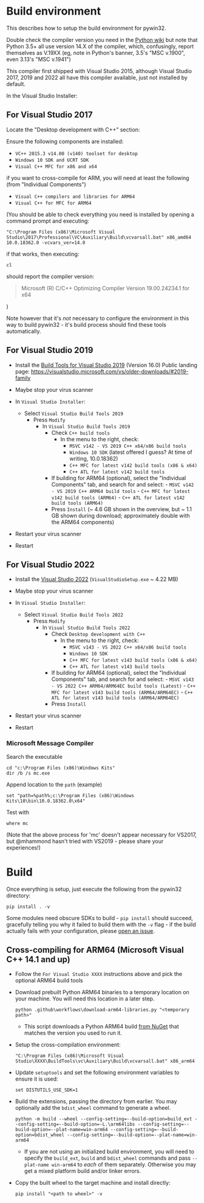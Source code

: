 # Build environment

This describes how to setup the build environment for pywin32.

Double check the compiler version you need in the [Python wiki](https://wiki.python.org/moin/WindowsCompilers)
but note that Python 3.5+ all use version 14.X of the compiler, which,
confusingly, report themselves as V.19XX (eg, note in Python's banner,
3.5's "MSC v.1900", even 3.13's "MSC v.1941")

This compiler first shipped with Visual Studio 2015, although Visual Studio
2017, 2019 and 2022 all have this compiler available, just not installed
by default.

In the Visual Studio Installer:

## For Visual Studio 2017

Locate the "Desktop development with C++" section:

Ensure the following components are installed:

- `VC++ 2015.3 v14.00 (v140) toolset for desktop`
- `Windows 10 SDK and UCRT SDK`
- `Visual C++ MFC for x86 and x64`

if you want to cross-compile for ARM, you will need at least the following (from "Individual Components")

- `Visual C++ compilers and libraries for ARM64`
- `Visual C++ for MFC for ARM64`

(You should be able to check everything you need is installed by opening a
command prompt and executing:

```shell
"C:\Program Files (x86)\Microsoft Visual Studio\2017\Professional\VC\Auxiliary\Build\vcvarsall.bat" x86_amd64 10.0.18362.0 -vcvars_ver=14.0
```

if that works, then executing:

```shell
cl
```

should report the compiler version:
> Microsoft (R) C/C++ Optimizing Compiler Version 19.00.24234.1 for x64

)

Note however that it's *not* necessary to configure the environment in this
way to build pywin32 - it's build process should find these tools automatically.

## For Visual Studio 2019

- Install the [Build Tools for Visual Studio 2019](https://my.visualstudio.com/Downloads?q=Build%20Tools%20for%20Visual%20Studio%202019) (Version 16.0)
  Public landing page: <https://visualstudio.microsoft.com/vs/older-downloads/#2019-family>

- Maybe stop your virus scanner
- In `Visual Studio Installer`:
  - Select `Visual Studio Build Tools 2019`
    - Press `Modify`
      - In `Visual Studio Build Tools 2019`
        - Check `C++ build tools`
          - In the menu to the right, check:
            - `MSVC v142 - VS 2019 C++ x64/x86 build tools`
            - `Windows 10 SDK` (latest offered I guess? At time of writing, 10.0.18362)
            - `C++ MFC for latest v142 build tools (x86 & x64)`
            - `C++ ATL for latest v142 build tools`
        - If building for ARM64 (optional), select the "Individual Components" tab, and search for and select:
              - `MSVC v142 - VS 2019 C++ ARM64 build tools`
              - `C++ MFC for latest v142 build tools (ARM64)`
              - `C++ ATL for latest v142 build tools (ARM64)`
        - Press `Install` (~ 4.6 GB shown in the overview, but ~ 1.1 GB shown during download; approximately double with the ARM64 components)
- Restart your virus scanner
- Restart

## For Visual Studio 2022

- Install the [Visual Studio 2022](https://visualstudio.microsoft.com/downloads/) (`VisualStudioSetup.exe` ~ 4.22 MB)

- Maybe stop your virus scanner
- In `Visual Studio Installer`:
  - Select `Visual Studio Build Tools 2022`
    - Press `Modify`
      - In `Visual Studio Build Tools 2022`
        - Check `Desktop development with C++`
          - In the menu to the right, check:
            - `MSVC v143 - VS 2022 C++ x64/x86 build tools`
            - `Windows 10 SDK`
            - `C++ MFC for latest v143 build tools (x86 & x64)`
            - `C++ ATL for latest v143 build tools`
        - If building for ARM64 (optional), select the "Individual Components" tab, and search for and select:
              - `MSVC v143 - VS 2022 C++ ARM64/ARM64EC build tools (Latest)`
              - `C++ MFC for latest v143 build tools (ARM64/ARM64EC)`
              - `C++ ATL for latest v143 build tools (ARM64/ARM64EC)`
        - Press `Install`
- Restart your virus scanner
- Restart

### Microsoft Message Compiler

Search the executable

```shell
cd "c:\Program Files (x86)\Windows Kits"
dir /b /s mc.exe
```

Append location to the `path` (example)

```shell
set "path=%path%;c:\Program Files (x86)\Windows Kits\10\bin\10.0.18362.0\x64"
```

Test with

```shell
where mc
```

(Note that the above process for 'mc' doesn't appear necessary for VS2017, but
@mhammond hasn't tried with VS2019 - please share your experiences!)

# Build

Once everything is setup, just execute the following from the pywin32 directory:

```shell
pip install . -v
```

Some modules need obscure SDKs to build - `pip install` should succeed, gracefully
telling you why it failed to build them with the `-v` flag - if the build actually fails with your
configuration, please [open an issue](https://github.com/mhammond/pywin32/issues).

## Cross-compiling for ARM64 (Microsoft Visual C++ 14.1 and up)

- Follow the `For Visual Studio XXXX` instructions above and pick the optional ARM64 build tools

- Download prebuilt Python ARM64 binaries to a temporary location on your machine. You will need this location in a later step.

    ```shell
    python .github\workflows\download-arm64-libraries.py "<temporary path>"
    ```

  - This script downloads a Python ARM64 build [from NuGet](https://www.nuget.org/packages/pythonarm64/#versions-tab) that matches the version you used to run it.
- Setup the cross-compilation environment:

    ```shell
    "C:\Program Files (x86)\Microsoft Visual Studio\XXXX\BuildTools\vc\Auxiliary\Build\vcvarsall.bat" x86_arm64
    ```

- Update `setuptools` and set the following environment variables to ensure it is used:

    ```shell
    set DISTUTILS_USE_SDK=1
    ```

- Build the extensions, passing the directory from earlier. You may optionally add the `bdist_wheel` command to generate a wheel.

    ```shell
    python -m build --wheel --config-setting=--build-option=build_ext --config-setting=--build-option=-L.\arm64libs --config-setting=--build-option=--plat-name=win-arm64 --config-setting=--build-option=bdist_wheel --config-setting=--build-option=--plat-name=win-arm64
    ```

  - If you are not using an initialized build environment, you will need to specify the `build_ext`, `build` and `bdist_wheel` commands and pass `--plat-name win-arm64` to *each* of them separately. Otherwise you may get a mixed platform build and/or linker errors.

- Copy the built wheel to the target machine and install directly:

    ```shell
    pip install "<path to wheel>" -v
    ```
